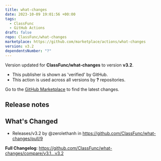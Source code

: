 ```yaml
---
title: what-changes
date: 2023-10-09 19:01:56 +00:00
tags:
  - ClassFunc
  - GitHub Actions
draft: false
repo: ClassFunc/what-changes
marketplace: https://github.com/marketplace/actions/what-changes
version: v3.2
dependentsNumber: "?"
---
```



Version updated for **ClassFunc/what-changes** to version **v3.2**.
- This publisher is shown as 'verified' by GitHub.
- This action is used across all versions by **?** repositories.

Go to the [GitHub Marketplace](https://github.com/marketplace/actions/what-changes) to find the latest changes.

## Release notes

## What's Changed
* Releases/v3.2 by @zerolethanh in https://github.com/ClassFunc/what-changes/pull/9


**Full Changelog**: https://github.com/ClassFunc/what-changes/compare/v3.1...v3.2
